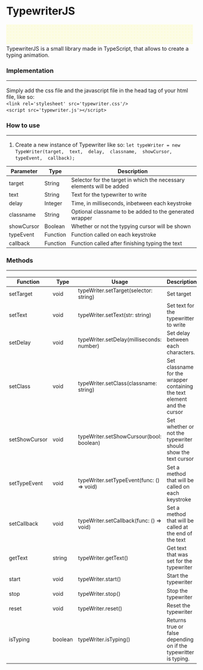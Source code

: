 # TypewriterJS

![demo](https://github.com/NicolasAllard/TypewriterJS/blob/main/typewriter.gif?raw=true)
<br>
TypewriterJS is a small library made in TypeScript, that allows to create a typing animation.

### Implementation<hr>
Simply add the css file and the javascript file in the head tag of your html file, like so:<br>
`<link rel='stylesheet' src='typewriter.css'/>`<br>
`<script src='typewriter.js'></script>`

### How to use<hr>
1. Create a new instance of Typewriter like so:
`let typeWriter = new TypeWriter(target,  text,  delay,  classname,  showCursor,  typeEvent,  callback);`

|Parameter| Type | Description |
|--|--|--|
| target | String | Selector for the target in which the necessary elements will be added |
| text | String | Text for the typewriter to write |
| delay | Integer | Time, in milliseconds, inbetween each keystroke |
| classname | String | Optional classname to be added to the generated wrapper |
| showCursor | Boolean | Whether or not the typying cursor will be shown |
| typeEvent | Function | Function called on each keystroke |
| callback | Function | Function called after finishing typing the text |

### Methods<hr>
| Function | Type | Usage | Description |
|--|--|--|--|
| setTarget | void | typeWriter.setTarget(selector: string) | Set target |
| setText | void | typeWriter.setText(str: string) | Set text for the typewritter to write |
| setDelay | void | typeWriter.setDelay(milliseconds: number) | Set delay between each characters. |
| setClass | void | typeWriter.setClass(classname: string) | Set classname for the wrapper containing the text element and the cursor |
| setShowCursor | void | typeWriter.setShowCursour(bool:  boolean) | Set whether or not the typewriter should show the text cursor |
| setTypeEvent | void | typeWriter.setTypeEvent(func: () =>  void) | Set a method that will be called on each keystroke |
| setCallback | void | typeWriter.setCallback(func: () =>  void) | Set a method that will be called at the end of the text |
| getText | string | typeWriter.getText() | Get text that was set for the typewriter |
| start | void | typeWriter.start() | Start the typewriter |
| stop | void | typeWriter.stop() | Stop the typewriter |
| reset | void | typeWriter.reset() | Reset the typewriter |
| isTyping | boolean | typeWriter.isTyping() | Returns true or false depending on if the typewritter is typing. |
